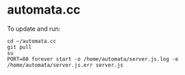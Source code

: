 automata.cc
===========

To update and run:

```
cd ~/automata.cc
git pull
su
PORT=80 forever start -o /home/automata/server.js.log -e /home/automata/server.js.err server.js
```

